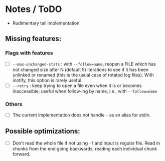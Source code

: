 # Notes / ToDO

- Rudimentary tail implementation.

## Missing features:

### Flags with features

* [ ] `--max-unchanged-stats` : with `--follow=name`, reopen a FILE which has not changed size after N (default 5) iterations  to see if it has been unlinked or renamed (this is the usual case of rotated log files).  With inotify, this option is rarely useful.
* [ ] `--retry` : keep trying to open a file even when it is or becomes inaccessible; useful when follow‐ing by name, i.e., with `--follow=name`

### Others

- [ ] The current implementation does not handle `-` as an alias for stdin.

## Possible optimizations:

* [ ] Don't read the whole file if not using `-f` and input is regular file. Read in chunks from the end going backwards, reading each individual chunk forward.
